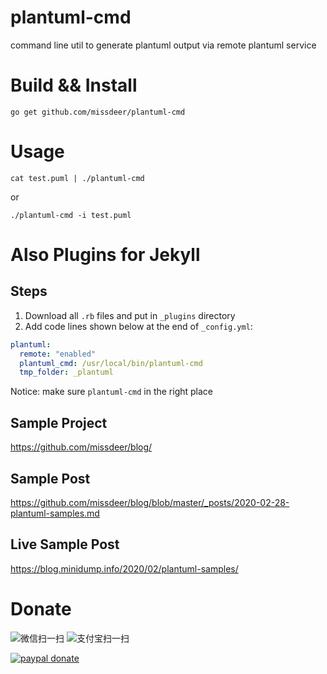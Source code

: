 # plantuml-cmd
command line util to generate plantuml output via remote plantuml service

# Build && Install

```
go get github.com/missdeer/plantuml-cmd
```

# Usage

```
cat test.puml | ./plantuml-cmd
```

or

```
./plantuml-cmd -i test.puml
```

# Also Plugins for Jekyll

## Steps

1. Download all `.rb` files and put in `_plugins` directory
2. Add code lines shown below at the end of `_config.yml`:
```yaml
plantuml:
  remote: "enabled"
  plantuml_cmd: /usr/local/bin/plantuml-cmd   
  tmp_folder: _plantuml
```
Notice: make sure `plantuml-cmd` in the right place

## Sample Project

https://github.com/missdeer/blog/

## Sample Post

https://github.com/missdeer/blog/blob/master/_posts/2020-02-28-plantuml-samples.md

## Live Sample Post

https://blog.minidump.info/2020/02/plantuml-samples/

# Donate

![微信扫一扫](https://raw.githubusercontent.com/missdeer/corednshome/master/src/res/wepay.jpg)  ![支付宝扫一扫](https://raw.githubusercontent.com/missdeer/corednshome/master/src/res/alipay.jpg)

[![paypal donate](https://raw.githubusercontent.com/missdeer/corednshome/master/paypal-donate.png)](https://www.paypal.me/dfordsoft/)

